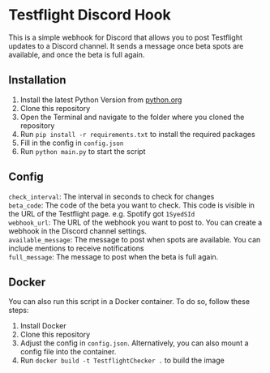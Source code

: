 # Testflight Discord Hook
This is a simple webhook for Discord that allows you to post Testflight updates to a Discord channel.
It sends a message once beta spots are available, and once the beta is full again.

## Installation
1. Install the latest Python Version from [python.org](https://www.python.org/downloads/)
2. Clone this repository
3. Open the Terminal and navigate to the folder where you cloned the repository
4. Run `pip install -r requirements.txt` to install the required packages
5. Fill in the config in `config.json`
6. Run `python main.py` to start the script

## Config
`check_interval`: The interval in seconds to check for changes\
`beta_code`: The code of the beta you want to check. This code is visible in the URL of the Testflight page. e.g. Spotify got `1SyedSId`\
`webhook_url`: The URL of the webhook you want to post to. You can create a webhook in the Discord channel settings.\
`available_message`: The message to post when spots are available. You can include mentions to receive notifications\
`full_message`: The message to post when the beta is full again.

## Docker
You can also run this script in a Docker container. To do so, follow these steps:
1. Install Docker
2. Clone this repository
3. Adjust the config in `config.json`. Alternatively, you can also mount a config file into the container.
4. Run `docker build -t TestflightChecker .` to build the image

